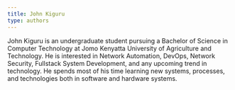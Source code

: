 ```yaml
---
title: John Kiguru
type: authors
---
```

John Kiguru is an undergraduate student pursuing a Bachelor of Science in Computer Technology at Jomo Kenyatta University of Agriculture and Technology. He is interested in Network Automation, DevOps, Network Security, Fullstack System Development, and any upcoming trend in technology. He spends most of his time learning new systems, processes, and technologies both in software and hardware systems.

